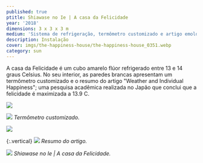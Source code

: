 ```yaml
---
published: true
ptitle: Shiawase no Ie | A casa da Felicidade
year: '2018'
dimensions: 3 x 3 x 3 m
medium: 'Sistema de refrigeração, termômetro customizado e artigo emoldurado'
description: Instalação
cover: imgs/the-happiness-house/the-happiness-house_0351.webp
category: sun
---
```

A casa da Felicidade é um cubo amarelo flúor refrigerado entre 13 e 14 graus Celsius. No seu interior, as paredes brancas apresentam um termômetro customizado e o resumo do artigo "Weather and Individual Happiness"; uma pesquisa acadêmica realizada no Japão que conclui que a felicidade é maximizada a 13.9 C.

![]({{site.baseurl}}/imgs/the-happiness-house/the-happiness-house_0143.webp)

![]({{site.baseurl}}/imgs/the-happiness-house/the-happiness-house_0210.webp)
_Termômetro customizado._

![]({{site.baseurl}}/imgs/the-happiness-house/the-happiness-house_0141.webp)

{:.vertical}
![]({{site.baseurl}}/imgs/the-happiness-house/the-happiness-resumo_579.webp)
_Resumo do artigo._

![]({{site.baseurl}}/imgs/the-happiness-house/the-happiness-house_0379.webp)
_Shiawase no Ie | A casa da Felicidade._
